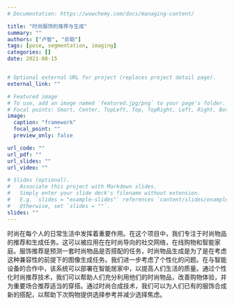 ```yaml
---
# Documentation: https://wowchemy.com/docs/managing-content/

title: "时尚服饰的推荐与生成"
summary: ""
authors: ["卢智", "俞聪"]
tags: [pose, segmentation, imaging]
categories: []
date: 2021-08-15


# Optional external URL for project (replaces project detail page).
external_link: ""

# Featured image
# To use, add an image named `featured.jpg/png` to your page's folder.
# Focal points: Smart, Center, TopLeft, Top, TopRight, Left, Right, BottomLeft, Bottom, BottomRight.
image:
  caption: "framework"
  focal_point: ""
  preview_only: false

url_code: ""
url_pdf: ""
url_slides: ""
url_video: ""

# Slides (optional).
#   Associate this project with Markdown slides.
#   Simply enter your slide deck's filename without extension.
#   E.g. `slides = "example-slides"` references `content/slides/example-slides.md`.
#   Otherwise, set `slides = ""`.
slides: ""
---
```


时尚在每个人的日常生活中发挥着重要作用。在这个项目中，我们专注于时尚物品的推荐和生成任务。这可以被应用在在时尚导向的社交网络，在线购物和智能家庭。服饰推荐是预测一套时尚物品是否搭配的任务，时尚物品生成是为了是在考虑这种兼容性的前提下的图像生成任务。我们进一步考虑了个性化的问题。在与智能设备的合作中，该系统可以部署在智能居家中，以提高人们生活的质量。通过个性化时尚推荐技术，我们可以帮助人们充分利用他们的时尚物品，改善购物体验，并为重要场合推荐适当的穿搭。通过时尚合成技术，我们可以为人们已有的服饰合成新的搭配，以帮助下次购物提供选择参考并减少选择焦虑。